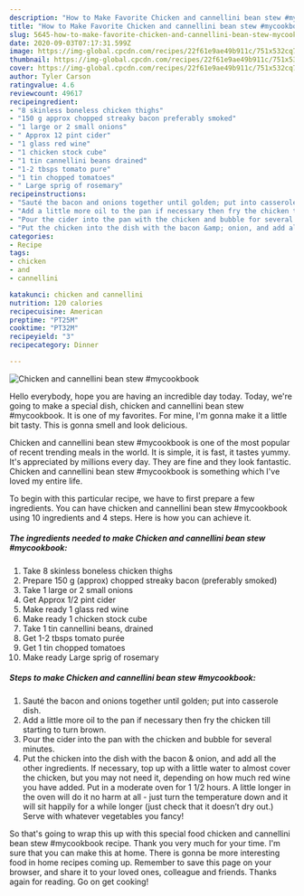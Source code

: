 ```yaml
---
description: "How to Make Favorite Chicken and cannellini bean stew #mycookbook"
title: "How to Make Favorite Chicken and cannellini bean stew #mycookbook"
slug: 5645-how-to-make-favorite-chicken-and-cannellini-bean-stew-mycookbook
date: 2020-09-03T07:17:31.599Z
image: https://img-global.cpcdn.com/recipes/22f61e9ae49b911c/751x532cq70/chicken-and-cannellini-bean-stew-mycookbook-recipe-main-photo.jpg
thumbnail: https://img-global.cpcdn.com/recipes/22f61e9ae49b911c/751x532cq70/chicken-and-cannellini-bean-stew-mycookbook-recipe-main-photo.jpg
cover: https://img-global.cpcdn.com/recipes/22f61e9ae49b911c/751x532cq70/chicken-and-cannellini-bean-stew-mycookbook-recipe-main-photo.jpg
author: Tyler Carson
ratingvalue: 4.6
reviewcount: 49617
recipeingredient:
- "8 skinless boneless chicken thighs"
- "150 g approx chopped streaky bacon preferably smoked"
- "1 large or 2 small onions"
- " Approx 12 pint cider"
- "1 glass red wine"
- "1 chicken stock cube"
- "1 tin cannellini beans drained"
- "1-2 tbsps tomato pure"
- "1 tin chopped tomatoes"
- " Large sprig of rosemary"
recipeinstructions:
- "Sauté the bacon and onions together until golden; put into casserole dish."
- "Add a little more oil to the pan if necessary then fry the chicken till starting to turn brown."
- "Pour the cider into the pan with the chicken and bubble for several minutes."
- "Put the chicken into the dish with the bacon &amp; onion, and add all the other ingredients. If necessary, top up with a little water to almost cover the chicken, but you may not need it, depending on how much red wine you have added. Put in a moderate oven for 1 1/2 hours. A little longer in the oven will do it no harm at all - just turn the temperature down and it will sit happily for a while longer (just check that it doesn’t dry out.) Serve with whatever vegetables you fancy!"
categories:
- Recipe
tags:
- chicken
- and
- cannellini

katakunci: chicken and cannellini 
nutrition: 120 calories
recipecuisine: American
preptime: "PT25M"
cooktime: "PT32M"
recipeyield: "3"
recipecategory: Dinner

---
```



![Chicken and cannellini bean stew #mycookbook](https://img-global.cpcdn.com/recipes/22f61e9ae49b911c/751x532cq70/chicken-and-cannellini-bean-stew-mycookbook-recipe-main-photo.jpg)

Hello everybody, hope you are having an incredible day today. Today, we're going to make a special dish, chicken and cannellini bean stew #mycookbook. It is one of my favorites. For mine, I'm gonna make it a little bit tasty. This is gonna smell and look delicious.



Chicken and cannellini bean stew #mycookbook is one of the most popular of recent trending meals in the world. It is simple, it is fast, it tastes yummy. It's appreciated by millions every day. They are fine and they look fantastic. Chicken and cannellini bean stew #mycookbook is something which I've loved my entire life.


To begin with this particular recipe, we have to first prepare a few ingredients. You can have chicken and cannellini bean stew #mycookbook using 10 ingredients and 4 steps. Here is how you can achieve it.

<!--inarticleads1-->

##### The ingredients needed to make Chicken and cannellini bean stew #mycookbook:

1. Take 8 skinless boneless chicken thighs
1. Prepare 150 g (approx) chopped streaky bacon (preferably smoked)
1. Take 1 large or 2 small onions
1. Get  Approx 1/2 pint cider
1. Make ready 1 glass red wine
1. Make ready 1 chicken stock cube
1. Take 1 tin cannellini beans, drained
1. Get 1-2 tbsps tomato purée
1. Get 1 tin chopped tomatoes
1. Make ready  Large sprig of rosemary




<!--inarticleads2-->

##### Steps to make Chicken and cannellini bean stew #mycookbook:

1. Sauté the bacon and onions together until golden; put into casserole dish.
1. Add a little more oil to the pan if necessary then fry the chicken till starting to turn brown.
1. Pour the cider into the pan with the chicken and bubble for several minutes.
1. Put the chicken into the dish with the bacon &amp; onion, and add all the other ingredients. If necessary, top up with a little water to almost cover the chicken, but you may not need it, depending on how much red wine you have added. Put in a moderate oven for 1 1/2 hours. A little longer in the oven will do it no harm at all - just turn the temperature down and it will sit happily for a while longer (just check that it doesn’t dry out.) Serve with whatever vegetables you fancy!




So that's going to wrap this up with this special food chicken and cannellini bean stew #mycookbook recipe. Thank you very much for your time. I'm sure that you can make this at home. There is gonna be more interesting food in home recipes coming up. Remember to save this page on your browser, and share it to your loved ones, colleague and friends. Thanks again for reading. Go on get cooking!

